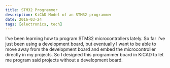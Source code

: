 ```yaml
---
title: STM32 Programmer
description: KiCAD Model of an STM32 programmer
date: 2016-03-24
tags: [electronics, tech]
---
```

I've been learning how to program STM32 microcontrollers lately. So far I've just been using a development board, but eventually I want to be able to move away from the development board and embed the microcontroller directly in my projects. So I designed this programmer board in KiCAD to let me program said projects without a development board.